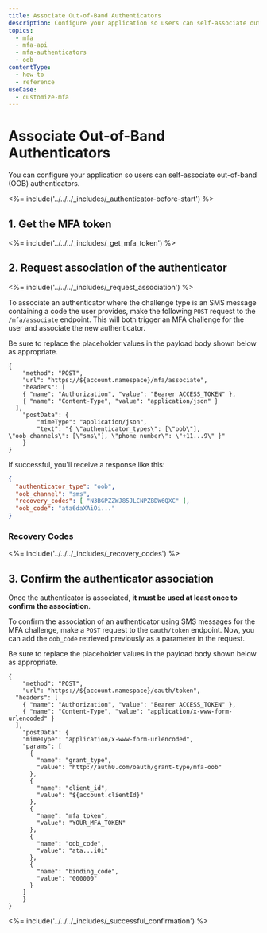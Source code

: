 ```yaml
---
title: Associate Out-of-Band Authenticators
description: Configure your application so users can self-associate out-of-band (OOB) authenticators.
topics:
  - mfa
  - mfa-api
  - mfa-authenticators
  - oob
contentType:
  - how-to
  - reference
useCase:
  - customize-mfa
---
```

# Associate Out-of-Band Authenticators

You can configure your application so users can self-associate out-of-band (OOB) authenticators.

<%= include('../../../_includes/_authenticator-before-start') %>

## 1. Get the MFA token

<%= include('../../../_includes/_get_mfa_token') %>

## 2. Request association of the authenticator

<%= include('../../../_includes/_request_association') %>

To associate an authenticator where the challenge type is an SMS message containing a code the user provides, make the following `POST` request to the `/mfa/associate` endpoint. This will both trigger an MFA challenge for the user and associate the new authenticator. 

Be sure to replace the placeholder values in the payload body shown below as appropriate.

```har
{
	"method": "POST",
	"url": "https://${account.namespace}/mfa/associate",
	"headers": [
    { "name": "Authorization", "value": "Bearer ACCESS_TOKEN" },
    { "name": "Content-Type", "value": "application/json" }
  ],
	"postData": {
		"mimeType": "application/json",
		"text": "{ \"authenticator_types\": [\"oob\"], \"oob_channels\": [\"sms\"], \"phone_number\": \"+11...9\" }"
	}
}
```

If successful, you'll receive a response like this:

```json
{
  "authenticator_type": "oob",
  "oob_channel": "sms",
  "recovery_codes": [ "N3BGPZZWJ85JLCNPZBDW6QXC" ],
  "oob_code": "ata6daXAiOi..."
}
```

### Recovery Codes

<%= include('../../../_includes/_recovery_codes') %>

## 3. Confirm the authenticator association

Once the authenticator is associated, **it must be used at least once to confirm the association**.

To confirm the association of an authenticator using SMS messages for the MFA challenge, make a `POST` request to the `oauth/token` endpoint. Now, you can add the `oob_code` retrieved previously as a parameter in the request. 

Be sure to replace the placeholder values in the payload body shown below as appropriate.

```har
{
	"method": "POST",
	"url": "https://${account.namespace}/oauth/token",
  "headers": [
    { "name": "Authorization", "value": "Bearer ACCESS_TOKEN" },
    { "name": "Content-Type", "value": "application/x-www-form-urlencoded" }
  ],
	"postData": {
    "mimeType": "application/x-www-form-urlencoded",
    "params": [
      {
        "name": "grant_type",
        "value": "http://auth0.com/oauth/grant-type/mfa-oob"
      },
      {
        "name": "client_id",
        "value": "${account.clientId}"
      },
      {
        "name": "mfa_token",
        "value": "YOUR_MFA_TOKEN"
      },
      {
        "name": "oob_code",
        "value": "ata...i0i"
      },
      {
        "name": "binding_code",
        "value": "000000"
      }
    ]
	}
}
```

<%= include('../../../_includes/_successful_confirmation') %>